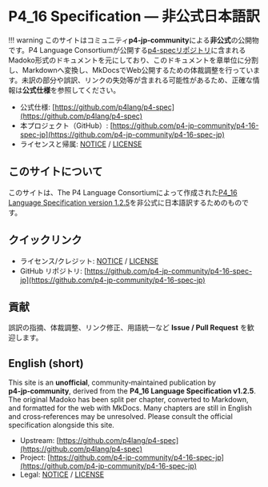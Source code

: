 # P4_16 Specification — 非公式日本語訳

!!! warning
    このサイトはコミュニティ**p4‑jp‑community**による**非公式**の公開物です。P4 Language Consortiumが公開する[p4-specリポジトリ](https://github.com/p4lang/p4-spec/tree/main/p4-16/spec)に含まれるMadoko形式のドキュメントを元にしており、このドキュメントを章単位に分割し、Markdownへ変換し、MkDocsでWeb公開するための体裁調整を行っています。未訳の部分や誤訳、リンクの失効等が含まれる可能性があるため、正確な情報は**公式仕様**を参照してください。

- 公式仕様: [https://github.com/p4lang/p4-spec](https://github.com/p4lang/p4-spec)
- 本プロジェクト（GitHub）: [https://github.com/p4-jp-community/p4-16-spec-jp](https://github.com/p4-jp-community/p4-16-spec-jp)
- ライセンスと帰属: [NOTICE](notice.md) / [LICENSE](license.md)


## このサイトについて

このサイトは、The P4 Language Consortiumによって作成された[P4_16 Language Specification version 1.2.5](https://p4.org/wp-content/uploads/sites/53/2024/10/P4-16-spec-v1.2.5.html)を非公式に日本語訳するためのものです。

## クイックリンク

- ライセンス/クレジット: [NOTICE](notice.md) / [LICENSE](license.md)
- GitHub リポジトリ: [https://github.com/p4-jp-community/p4-16-spec-jp](https://github.com/p4-jp-community/p4-16-spec-jp)

## 貢献

誤訳の指摘、体裁調整、リンク修正、用語統一など **Issue / Pull Request** を歓迎します。

## English (short)

This site is an **unofficial**, community‑maintained publication by **p4‑jp‑community**, derived from the **P4_16 Language Specification v1.2.5**. The original Madoko has been split per chapter, converted to Markdown, and formatted for the web with MkDocs. Many chapters are still in English and cross‑references may be unresolved. Please consult the official specification alongside this site.

- Upstream: [https://github.com/p4lang/p4-spec](https://github.com/p4lang/p4-spec)
- Project: [https://github.com/p4-jp-community/p4-16-spec-jp](https://github.com/p4-jp-community/p4-16-spec-jp)
- Legal: [NOTICE](notice.md) / [LICENSE](license.md)
